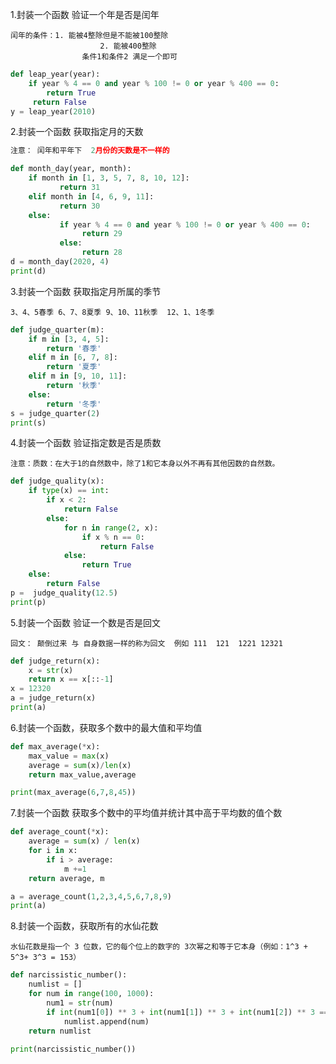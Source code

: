 1.封装一个函数 验证一个年是否是闰年

```
闰年的条件：1. 能被4整除但是不能被100整除 
					2. 能被400整除
				条件1和条件2 满足一个即可
```

```python
def leap_year(year):
    if year % 4 == 0 and year % 100 != 0 or year % 400 == 0:
        return True
     return False
y = leap_year(2010)
```

2.封装一个函数 获取指定月的天数

```python
注意： 闰年和平年下  2月份的天数是不一样的
```

```python
def month_day(year, month):
    if month in [1, 3, 5, 7, 8, 10, 12]:
           return 31
    elif month in [4, 6, 9, 11]:
           return 30
    else:
           if year % 4 == 0 and year % 100 != 0 or year % 400 == 0:
                return 29
           else:
            	return 28
d = month_day(2020, 4)
print(d)
```

3.封装一个函数 获取指定月所属的季节

```
3、4、5春季 6、7、8夏季 9、10、11秋季  12、1、1冬季
```

```python
def judge_quarter(m):
    if m in [3, 4, 5]:
        return '春季'
    elif m in [6, 7, 8]:
        return '夏季'
    elif m in [9, 10, 11]:
        return '秋季'
    else:
        return '冬季'
s = judge_quarter(2)
print(s)
```

4.封装一个函数 验证指定数是否是质数

```
注意：质数：在大于1的自然数中，除了1和它本身以外不再有其他因数的自然数。
```

```python
def judge_quality(x):
    if type(x) == int:
        if x < 2:
            return False
        else:
            for n in range(2, x):
                if x % n == 0:
                    return False
            else:
                return True
    else:
        return False
p =  judge_quality(12.5)
print(p)
```

5.封装一个函数 验证一个数是否是回文

```
回文： 颠倒过来 与 自身数据一样的称为回文  例如 111  121  1221 12321
```

```python
def judge_return(x):
    x = str(x)
    return x == x[::-1] 
x = 12320
a = judge_return(x)
print(a)
```

6.封装一个函数，获取多个数中的最大值和平均值

```python
def max_average(*x):
    max_value = max(x)
    average = sum(x)/len(x)
    return max_value,average

print(max_average(6,7,8,45))
```

7.封装一个函数 获取多个数中的平均值并统计其中高于平均数的值个数

```python
def average_count(*x):
    average = sum(x) / len(x)
    for i in x:
        if i > average:
            m +=1
    return average, m

a = average_count(1,2,3,4,5,6,7,8,9)
print(a)
```

8.封装一个函数，获取所有的水仙花数

```
水仙花数是指一个 3 位数，它的每个位上的数字的 3次幂之和等于它本身（例如：1^3 + 5^3+ 3^3 = 153）
```

```python
def narcissistic_number():
    numlist = []
    for num in range(100, 1000):
        num1 = str(num)
        if int(num1[0]) ** 3 + int(num1[1]) ** 3 + int(num1[2]) ** 3 == num:
            numlist.append(num)
    return numlist
        
print(narcissistic_number())
```

